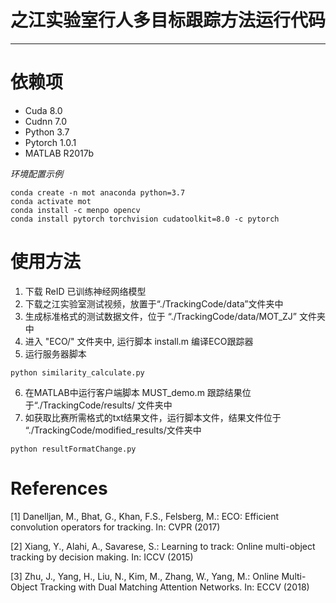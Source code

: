 # 之江实验室行人多目标跟踪方法运行代码
---
# 依赖项
- Cuda 8.0
- Cudnn 7.0
- Python 3.7
- Pytorch 1.0.1
- MATLAB R2017b

*环境配置示例*
<pre><code>conda create -n mot anaconda python=3.7
conda activate mot
conda install -c menpo opencv
conda install pytorch torchvision cudatoolkit=8.0 -c pytorch
</code></pre>

# 使用方法
1. 下载 ReID 已训练神经网络模型
2. 下载之江实验室测试视频，放置于“./TrackingCode/data”文件夹中
3. 生成标准格式的测试数据文件，位于 “./TrackingCode/data/MOT_ZJ” 文件夹中
4. 进入 "ECO/" 文件夹中, 运行脚本 install.m 编译ECO跟踪器
5. 运行服务器脚本
<pre><code>python similarity_calculate.py
</code></pre>
6. 在MATLAB中运行客户端脚本 MUST_demo.m 跟踪结果位于“./TrackingCode/results/ 文件夹中
7. 如获取比赛所需格式的txt结果文件，运行脚本文件，结果文件位于 “./TrackingCode/modified_results/文件夹中
<pre><code>python resultFormatChange.py
</code></pre>

# References
[1] Danelljan, M., Bhat, G., Khan, F.S., Felsberg, M.: ECO: Efficient convolution operators for tracking. In: CVPR (2017)

[2] Xiang, Y., Alahi, A., Savarese, S.: Learning to track: Online multi-object tracking by decision making. In: ICCV (2015)

[3] Zhu, J., Yang, H., Liu, N., Kim, M., Zhang, W., Yang, M.: Online Multi-Object Tracking with Dual Matching Attention Networks. In: ECCV (2018)
